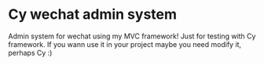 Cy wechat admin system
==
Admin system for wechat using my MVC framework!
Just for testing with Cy framework. If you wann use it in your project maybe you need modify it, perhaps Cy :)
